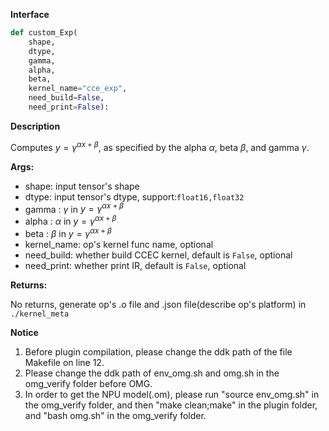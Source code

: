 **Interface**

```python
def custom_Exp(
    shape, 
    dtype, 
    gamma, 
    alpha, 
    beta, 
    kernel_name="cce_exp",
    need_build=False,
    need_print=False):
```

**Description**

Computes $y=\gamma^{\alpha x+\beta}$, as specified by the alpha $\alpha$, beta $\beta$, and gamma $\gamma$.

**Args:**

- shape: input tensor's shape
- dtype: input tensor's dtype, support:`float16,float32`
- gamma : $\gamma$ in $y=\gamma^{\alpha x+\beta}$
- alpha : $\alpha$ in $y=\gamma^{\alpha x+\beta}$
- beta : $\beta$ in $y=\gamma^{\alpha x+\beta}$
- kernel_name: op's kernel func name, optional
- need_build: whether build CCEC kernel, default is `False`, optional
- need_print: whether print IR, default is `False`, optional

**Returns:**

No returns, generate op's .o file and .json file(describe op's platform) in `./kernel_meta`

**Notice**

1. Before plugin compilation, please change the ddk path of the file Makefile on line 12. 
2. Please change the ddk path of env_omg.sh and omg.sh in the omg_verify folder before OMG.
3. In order to get the NPU model(.om), please run "source env_omg.sh" in the omg_verify folder, and then "make clean;make" in the plugin folder, and "bash omg.sh" in the omg_verify folder.